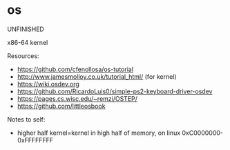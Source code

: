 # os

UNFINISHED

x86-64 kernel

Resources:
 - https://github.com/cfenollosa/os-tutorial
 - http://www.jamesmolloy.co.uk/tutorial_html/ (for kernel)
 - https://wiki.osdev.org
 - https://github.com/RicardoLuis0/simple-ps2-keyboard-driver-osdev
 - https://pages.cs.wisc.edu/~remzi/OSTEP/
 - https://github.com/littleosbook

Notes to self:
 - higher half kernel=kernel in high half of memory, on linux 0xC0000000-0xFFFFFFFF 
